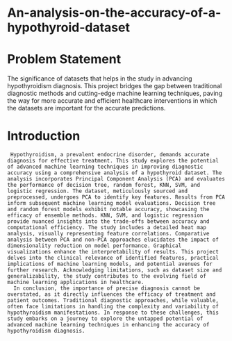 # An-analysis-on-the-accuracy-of-a-hypothyroid-dataset
# Problem Statement
The significance of datasets that helps in the study in advancing hypothyroidism diagnosis. This project bridges the gap between traditional diagnostic methods and cutting-edge machine learning techniques, paving the way for more accurate and efficient healthcare interventions in which the datasets are important for the accurate predictions.

# Introduction
     Hypothyroidism, a prevalent endocrine disorder, demands accurate diagnosis for effective treatment. This study explores the potential of advanced machine learning techniques in improving diagnostic accuracy using a comprehensive analysis of a hypothyroid dataset. The analysis incorporates Principal Component Analysis (PCA) and evaluates the performance of decision tree, random forest, KNN, SVM, and logistic regression. The dataset, meticulously sourced and preprocessed, undergoes PCA to identify key features. Results from PCA inform subsequent machine learning model evaluations. Decision tree and random forest models exhibit notable accuracy, showcasing the efficacy of ensemble methods. KNN, SVM, and logistic regression provide nuanced insights into the trade-offs between accuracy and computational efficiency. The study includes a detailed heat map analysis, visually representing feature correlations. Comparative analysis between PCA and non-PCA approaches elucidates the impact of dimensionality reduction on model performance. Graphical visualizations enhance the interpretability of results. This project delves into the clinical relevance of identified features, practical implications of machine learning models, and potential avenues for further research. Acknowledging limitations, such as dataset size and generalizability, the study contributes to the evolving field of machine learning applications in healthcare. 
      In conclusion, the importance of precise diagnosis cannot be overstated, as it directly influences the efficacy of treatment and patient outcomes. Traditional diagnostic approaches, while valuable, often face limitations in handling the complexity and variability of hypothyroidism manifestations. In response to these challenges, this study embarks on a journey to explore the untapped potential of advanced machine learning techniques in enhancing the accuracy of hypothyroidism diagnosis. 
